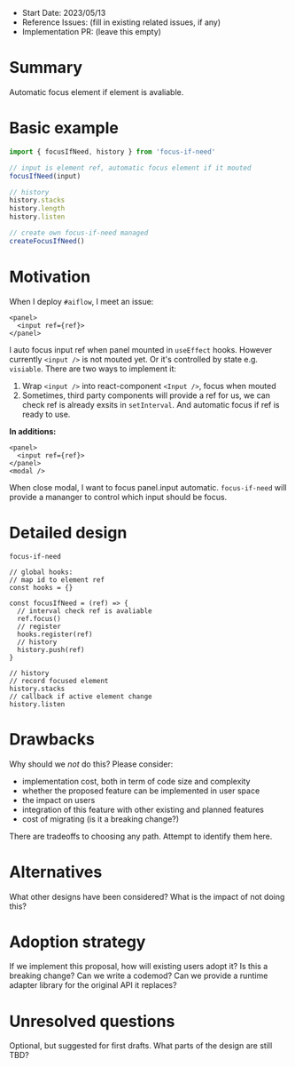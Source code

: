 - Start Date: 2023/05/13
- Reference Issues: (fill in existing related issues, if any)
- Implementation PR: (leave this empty)

# Summary

Automatic focus element if element is avaliable. 

# Basic example

```ts
import { focusIfNeed, history } from 'focus-if-need'

// input is element ref, automatic focus element if it mouted
focusIfNeed(input) 

// history
history.stacks
history.length
history.listen

// create own focus-if-need managed
createFocusIfNeed()
```

# Motivation

When I deploy `#aiflow`, I meet an issue:

```tsx
<panel>
  <input ref={ref}>
</panel>
```

I auto focus input ref when panel mounted in `useEffect` hooks. However currently `<input />` is not mouted yet. Or it's controlled by state e.g. `visiable`. There are two ways to implement it:

1. Wrap `<input />` into react-component `<Input />`, focus when mouted
2. Sometimes, third party components will provide a ref for us, we can check ref is already exsits in `setInterval`. And automatic focus if ref is ready to use.  

**In additions:**

```tsx
<panel>
  <input ref={ref}>
</panel>
<modal />
```

When close modal, I want to focus panel.input automatic. `focus-if-need` will provide a mananger to control which input should be focus.

# Detailed design

`focus-if-need`

```tsx
// global hooks:
// map id to element ref
const hooks = {}

const focusIfNeed = (ref) => {
  // interval check ref is avaliable
  ref.focus()
  // register
  hooks.register(ref)
  // history
  history.push(ref)
}

// history
// record focused element
history.stacks
// callback if active element change
history.listen
```

# Drawbacks

Why should we *not* do this? Please consider:

- implementation cost, both in term of code size and complexity
- whether the proposed feature can be implemented in user space
- the impact on users
- integration of this feature with other existing and planned features
- cost of migrating (is it a breaking change?)

There are tradeoffs to choosing any path. Attempt to identify them here.

# Alternatives

What other designs have been considered? What is the impact of not doing this?

# Adoption strategy

If we implement this proposal, how will existing users adopt it? Is
this a breaking change? Can we write a codemod? Can we provide a runtime adapter library for the original API it replaces? 

# Unresolved questions

Optional, but suggested for first drafts. What parts of the design are still
TBD?